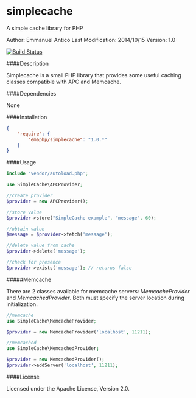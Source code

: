 simplecache
===========

A simple cache library for PHP

Author: Emmanuel Antico
Last Modification: 2014/10/15
Version: 1.0

[![Build Status](https://travis-ci.org/emaphp/simplecache.svg?branch=master)](https://travis-ci.org/emaphp/simplecache)


####Description

Simplecache is a small PHP library that provides some useful caching classes compatible with APC and Memcache.

####Dependencies

None

####Installation

```json
{
    "require": {
        "emaphp/simplecache": "1.0.*"
    }
}
```

####Usage

```php
include 'vendor/autoload.php';

use SimpleCache\APCProvider;

//create provider
$provider = new APCProvider();

//store value
$provider->store("SimpleCache example", "message", 60);

//obtain value
$message = $provider->fetch('message');

//delete value from cache
$provider->delete('message');

//check for presence
$provider->exists('message'); // returns false
```

#####Memcache

There are 2 classes available for memcache servers: *MemcacheProvider* and *MemcachedProvider*. Both must specify the server location during initialization.

```php
//memcache
use SimpleCache\MemcacheProvider;

$provider = new MemcacheProvider('localhost', 11211);

//memcached
use SimpleCache\MemcachedProvider;

$provider = new MemcachedProvider();
$provider->addServer('localhost', 11211);
```

####License

Licensed under the Apache License, Version 2.0.